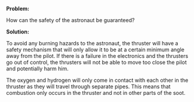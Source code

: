 ****Problem:****

How can the safety of the astronaut be guaranteed?

****Solution:****

To avoid any burning hazards to the astronaut, the thruster will have a
safety mechanism that will only allow it to be at a certain minimum
angle away from the pilot. If there is a failure in the electronics and
the thrusters go out of control, the thrusters will not be able to move
too close the pilot and potentially harm him.

The oxygen and hydrogen will only come in contact with each other in the
thruster as they will travel through separate pipes. This means that
combustion only occurs in the thruster and not in other parts of the
soot.
